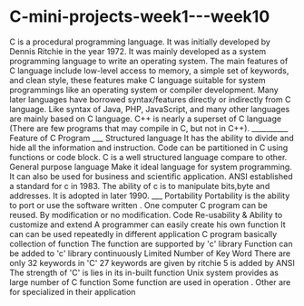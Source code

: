 # C-mini-projects-week1---week10
C is a procedural programming language. It was initially developed by Dennis Ritchie in the year 1972. It was mainly developed as a system programming language to write an operating system. The main features of C language include low-level access to memory, a simple set of keywords, and clean style, these features make C language suitable for system programmings like an operating system or compiler development. Many later languages have borrowed syntax/features directly or indirectly from C language. Like syntax of Java, PHP, JavaScript, and many other languages are mainly based on C language. C++ is nearly a superset of C language (There are few programs that may compile in C, but not in C++). __________ Feature of C Program ___ Structured language It has the ability to divide and hide all the information and instruction. Code can be partitioned in C using functions or code block. C is a well structured language compare to other. General purpose language Make it ideal language for system programming. It can also be used for business and scientific application. ANSI established a standard for c in 1983. The ability of c is to manipulate bits,byte and addresses. It is adopted in later 1990.  ___ Portability Portability is the ability to port or use the software written . One computer C program can be reused. By modification or no modification. Code Re-usability &amp; Ability to customize and extend A programmer can easily create his own function It can can be used repeatedly in different application C program basically collection of function The function are supported by 'c' library Function can be added to 'c' library continuously Limited Number of Key Word There are only 32 keywords in 'C' 27 keywords are given by ritchie 5 is added by ANSI The strength of 'C' is lies in its in-built function Unix system provides as large number of C function Some function are used in operation . Other are for specialized in their application
